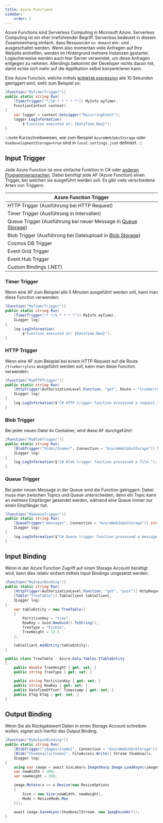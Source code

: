 ```yaml
---
title: Azure Functions
sidebar:
    order: 2
---
```


Azure Functions sind Serverless Computing in Microsoft Azure. Serverless Computing ist ein eher irreführender Begriff. Serverless bedeutet in diesem Zusammenhang einfach, dass Ressourcen `on demand` ein- und ausgeschaltet werden. Wenn also momentan viele Anfragen auf Ihre Website eintreffen, werden im Hintergrund mehrere Instanzen gestartet. Logischerweise werden auch hier Server verwendet, um diese Anfragen entgegen zu nehmen. Allerdings bekommt der Developer nichts davon mit, damit er/sie sich mehr auf die Applikation selbst konzentrieren kann.

Eine Azure Function, welche mittels [`NCRONTAB` expression](https://learn.microsoft.com/en-us/azure/azure-functions/functions-bindings-timer?tabs=python-v2%2Cisolated-process%2Cnodejs-v4&pivots=programming-language-csharp#ncrontab-expressions) alle 10 Sekunden getriggert wird, sieht zum Beispiel so:

```csharp
[Function("MyTimerTrigger")]
public static string Run(
	[TimerTrigger("*/10 * * * * *")] MyInfo myTimer,
	FunctionContext context)
{
	var logger = context.GetLogger("RecurringEvent");
	logger.LogInformation(
		$"Function executed at: {DateTime.Now}");
}
```

:::note
Kurzschreibweisen, wie zum Beispiel `AzureWebJobsStorage` oder `UseDevelopmentStorage=true` sind in `local.settings.json` definiert.
:::

## Input Trigger

Jede Azure Function ist eine einfache Funktion in C# oder [anderen Programmiersprachen](https://learn.microsoft.com/de-de/azure/azure-functions/supported-languages?tabs=isolated-process%2Cv4&pivots=programming-language-csharp). Dabei benötigt jede AF (Azure Function) einen Trigger, bei welchen sie ausgeführt werden soll. Es gibt viele verschiedene Arten von Triggern:

| Azure Function Trigger                                                                                                    |
| ------------------------------------------------------------------------------------------------------------------------- |
| HTTP Trigger (Ausführung bei HTTP Request)                                                                                |
| Timer Trigger (Ausführung in Intervallen)                                                                                 |
| Queue Trigger (Ausführung bei neuer Message in [Queue Storage](/de/decentralised_systems/storage_account/#queue-storage)) |
| Blob Trigger (Ausführung bei Dateiupload in [Blob Storage](/de/decentralised_systems/storage_account/#blob-storage))      |
| Cosmos DB Trigger                                                                                                         |
| Event Grid Trigger                                                                                                        |
| Event Hub Trigger                                                                                                         |
| Custom Bindings (.NET)                                                                                                    |

### Timer Trigger

Wenn eine AF zum Beispiel alle 5 Minuten ausgeführt werden soll, kann man diese Function verwenden:

```csharp
[Function("MyTimerTrigger")]
public static string Run(
	[TimerTrigger("* */5 * * * *")] MyInfo myTimer,
	ILogger log)
{
	log.LogInformation(
		$"Function executed at: {DateTime.Now}");
}
```

### HTTP Trigger

Wenn eine AF zum Beispiel bei einem HTTP Request auf die Route `/trueberryless` ausgeführt werden soll, kann man diese Function verwenden:

```csharp
[Function("MyHTTPTrigger")]
public static string Run(
	[HttpTrigger(AuthorizationLevel.Function, "get", Route = "trueberryless")] HttpRequest req,
	ILogger log)
{
    log.LogInformation($"C# HTTP trigger function processed a request.");
}
```

### Blob Trigger

Bei jeder neuen Datei im Container, wird diese AF durchgeführt:

```csharp
[Function("MyBlobTrigger")]
public static string Run(
	[BlobTrigger("blobs/{name}", Connection = "AzureWebJobsStorage")] Stream imageStream,
	ILogger log)
{
    log.LogInformation($"C# Blob trigger function processed a file.");
}
```

### Queue Trigger

Bei jeder neuen Message in der Queue wird die Function getriggert. Dabei muss man zwischen Topics und Queue unterscheiden, denn ein Topic kann an mehrere Empfänger gesendet werden, während eine Queue immer nur einen Empfänger hat.

```csharp
[Function("MyQueueTrigger")]
public static string Run(
	[QueueTrigger("messages", Connection = "AzureWebJobsStorage")] string jsonString
	ILogger log)
{
    log.LogInformation($"C# Queue trigger function processed a message.");
}
```

## Input Binding

Wenn in der Azure Function Zugriff auf einen Storage Account benötigt wird, kann dies relativ einfach mittels Input Bindings umgesetzt werden.

```csharp
[Function("MyInputBinding")]
public static string Run(
	[HttpTrigger(AuthorizationLevel.Function, "get", "post")] HttpRequest req,
    [Table("TreeTable")] TableClient tableClient,
	ILogger log)
{
    var tableEntity = new TreeTable()
    {
        PartitionKey = "tree",
        RowKey = Guid.NewGuid().ToString(),
        TreeType = "Fichte",
        TreeHeight = 13.3
    };

    tableClient.AddEntity(tableEntity);
}

public class TreeTable : Azure.Data.Tables.ITableEntity
{
    public double TreeHeight { get; set; }
    public string TreeType { get; set; }

    public string PartitionKey { get; set; }
    public string RowKey { get; set; }
    public DateTimeOffset? Timestamp { get; set; }
    public ETag ETag { get; set; }
}
```

## Output Binding

Wenn Sie als Rückgabewert Daten in einen Storage Account schreiben wollen, eignet sich hierfür das Output Binding.

```csharp
[Function("MyOutputBinding")]
public static string Run(
    [BlobTrigger("images/{name}", Connection = "AzureWebJobsStorage")] Stream imageStream,
    [Blob("thumbnails/{name}", FileAccess.Write)] Stream thumbnails,
	ILogger log)
{
    using var image = await SixLabors.ImageSharp.Image.LoadAsync(imageStream);
    var newWidth = 300;
    var newHeight = 200;

    image.Mutate(x => x.Resize(new ResizeOptions
    {
        Size = new Size(newWidth, newHeight),
        Mode = ResizeMode.Max
    }));

    await image.SaveAsync(thumbnailStream, new JpegEncoder());
}
```
